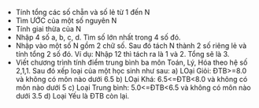 - Tính tổng các số chẵn và số lẻ từ 1 đến N
- Tìm ƯỚC của một số nguyên N
- Tính giai thừa của N
- Nhập 4 số a, b, c, d. Tìm số lớn nhất trong 4 số đó.
- Nhập vào một số N gồm 2 chữ số. Sau đó tách N thành 2 số riêng lẻ và tính tổng 2 số đó. Ví dụ: Nhập 12 thì tách ra là 1 và 2. Tổng sẽ là 3.
-   Viết chương trình tính điểm trung bình ba môn Toán, Lý, Hóa theo hệ số 2,1,1. Sau đó xếp loại của một học sinh như sau:
  a) LOại Giỏi: ĐTB>=8.0 và không có môn nào dưới 6.5
  b) LOại Khá: 6.5<=ĐTB<8.0 và không có môn nào dưới 5
  c) Loại Trung bình: 5.0<=ĐTB<6.5 và không có môn nào dưới 3.5
  d) Loại Yếu là ĐTB còn lại.




